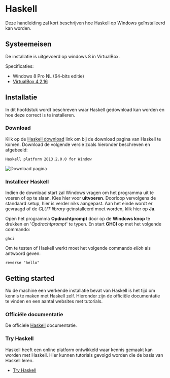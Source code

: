 # Haskell
Deze handleiding zal kort beschrijven hoe Haskell op Windows geïnstalleerd kan worden.

## Systeemeisen
De installatie is uitgevoerd op windows 8 in VirtualBox.

Specificaties:

* Windows 8 Pro NL (64-bits editie)
* [VirtualBox 4.2.16](virtualbox.html)

## Installatie
In dit hoofdstuk wordt beschreven waar Haskell gedownload kan worden en hoe deze correct is te installeren.

### Download
Klik op de [Haskell download](http://www.haskell.org/platform/windows.html) link om bij de download pagina van Haskell te komen.
Download de volgende versie zoals hieronder beschreven en afgebeeld:

`Haskell platform 2013.2.0.0 for Window`

![Download pagina](haskell.png "Download pagina")

### Installeer Haskell
Indien de download start zal Windows vragen om het programma uit te voeren of op te slaan.
Kies hier voor **uitvoeren**. Doorloop vervolgens de standaard setup, hier is verder niks aangepast.
Aan het einde wordt er gevraagd of de *GLUT library* geïnstalleerd moet worden, klik hier op **Ja**.

Open het programma **Opdrachtprompt** door op de **Windows knop** te drukken en '*Opdrachtprompt*' te typen.
En start **GHCI** op met het volgende commando:

`ghci`

Om te testen of Haskell werkt moet het volgende commando *elloh* als antwoord geven:

`reverse "hello"`


## Getting started
Nu de machine een werkende installatie bevat van Haskell is het tijd om kennis te maken met Haskell zelf.
Hieronder zijn de officiële documentatie te vinden en een aantal websites met tutorials.

### Officiële documentatie
De officiele [Haskell](http://www.haskell.org/ghc/docs/7.4-latest/html/libraries/index.html) documentatie.

### Try Haskell
Haskell heeft een online platform ontwikkeld waar kennis gemaakt kan worden met Haskell. Hier kunnen tutorials gevolgd worden die de basis van Haskell leren.

* [Try Haskell](http://tryhaskell.org/)







